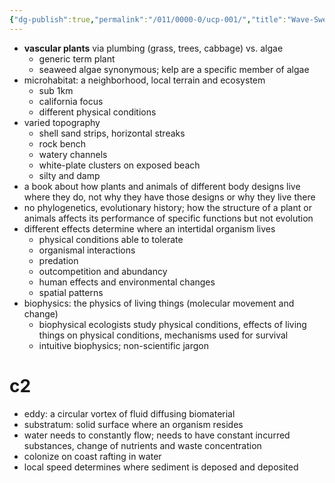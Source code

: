 ```yaml
---
{"dg-publish":true,"permalink":"/011/0000-0/ucp-001/","title":"Wave-Swept Shore","created":"2024-09-26T15:42:20.000-07:00","updated":"2024-09-26T15:42:20.000-07:00"}
---
```


- **vascular plants** via plumbing (grass, trees, cabbage) vs. algae
	- generic term plant
	- seaweed algae synonymous; kelp are a specific member of algae
- microhabitat: a neighborhood, local terrain and ecosystem
	- sub 1km
	- california focus
	- different physical conditions
- varied topography
	- shell sand strips, horizontal streaks
	- rock bench
	- watery channels
	- white-plate clusters on exposed beach
	- silty and damp
- a book about how plants and animals of different body designs live where they do, not why they have those designs or why they live there
- no phylogenetics, evolutionary history; how the structure of a plant or animals affects its performance of specific functions but not evolution
- different effects determine where an intertidal organism lives
	- physical conditions able to tolerate
	- organismal interactions
	- predation
	- outcompetition and abundancy
	- human effects and environmental changes
	- spatial patterns
- biophysics: the physics of living things (molecular movement and change)
	- biophysical ecologists study physical conditions, effects of living things on physical conditions, mechanisms used for survival
	- intuitive biophysics; non-scientific jargon
# c2
- eddy: a circular vortex of fluid diffusing biomaterial
- substratum: solid surface where an organism resides
- water needs to constantly flow; needs to have constant incurred substances, change of nutrients and waste concentration
- colonize on coast rafting in water
- local speed determines where sediment is deposed and deposited